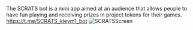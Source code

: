The SCRATS bot is a mini app aimed at an audience that allows people to have fun playing and receiving prizes in project tokens for their games.
https://t.me/SCRATS_kleym1_bot
![SCRATSScreen](https://github.com/user-attachments/assets/14737446-282a-451a-be07-ec566ad3b796)
